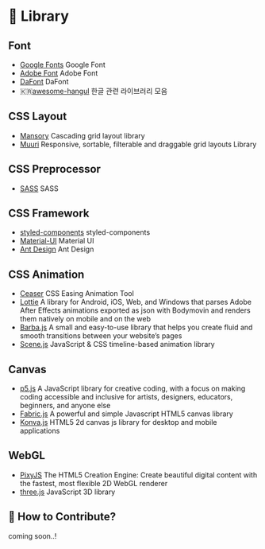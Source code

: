 # 📕 Library

## Font

- [Google Fonts](https://fonts.google.com/) Google Font
- [Adobe Font](https://fonts.adobe.com/) Adobe Font
- [DaFont](https://www.dafont.com/) DaFont
- 🇰🇷[awesome-hangul](https://github.com/lqez/awesome-hangul) 한글 관련 라이브러리 모음

## CSS Layout

- [Mansory](https://masonry.desandro.com/) Cascading grid layout library
- [Muuri](https://muuri.dev/) Responsive, sortable, filterable and draggable grid layouts Library

## CSS Preprocessor

- [SASS](https://sass-lang.com/) SASS

## CSS Framework

- [styled-components](https://styled-components.com/) styled-components
- [Material-UI](https://material-ui.com/) Material UI
- [Ant Design](https://ant.design/) Ant Design

## CSS Animation

- [Ceaser](https://matthewlein.com/tools/ceaser) CSS Easing Animation Tool
- [Lottie](https://airbnb.io/lottie/#/) A library for Android, iOS, Web, and Windows that parses Adobe After Effects animations exported as json with Bodymovin and renders them natively on mobile and on the web
- [Barba.js](https://barba.js.org/) A small and easy-to-use library that helps you create fluid and smooth transitions between your website’s pages
- [Scene.js](https://daybrush.com/scenejs/) JavaScript & CSS timeline-based animation library

## Canvas

- [p5.js](https://p5js.org/) A JavaScript library for creative coding, with a focus on making coding accessible and inclusive for artists, designers, educators, beginners, and anyone else
- [Fabric.js](http://fabricjs.com/) A powerful and simple Javascript HTML5 canvas library
- [Konva.js](https://konvajs.org/) HTML5 2d canvas js library for desktop and mobile applications

## WebGL

- [PixyJS](https://www.pixijs.com/) The HTML5 Creation Engine: Create beautiful digital content with the fastest, most flexible 2D WebGL renderer
- [three.js](https://threejs.org/) JavaScript 3D library

## 👀 How to Contribute?

coming soon..!

